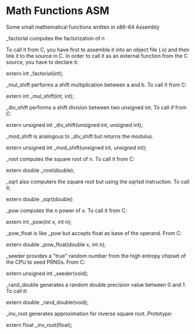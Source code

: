 # Math Functions ASM
 Some small mathematical functions written in x86-64 Assembly
 
 _factorial computes the factorization of n
 
 To call it from C, you have first to assemble it into an object file (.o) and then link it to the source in C.
 In order to call it as an external function from the C source, you have to declare it:
 
 extern int _factorial(int);
 
 _mul_shift performs a shift multiplication between a and b. To call it from C:
 
 extern int _mul_shift(int, int);
 
 _div_shift performs a shift division between two unsigned int. To call if from C:
 
 extern unsigned int _div_shift(unsigned int, unsigned int);
 
 _mod_shift is analogous to _div_shift but returns the modulus. 
 
 extern unsigned int _mod_shift(unsigned int, unsigned int);
 
 _root computes the square root of n. To call it from C:
 
 extern double _root(double);
 
 _sqrt also computers the square root but using the sqrtsd instruction. To call it:
 
 extern double _sqrt(double)
 
 _pow computes the n power of x. To call it from C:
 
 extern int _pow(int x, int n);
 
 _pow_float is like _pow but accepts float as base of the operand. From C:
 
 extern double _pow_float(double x, int n);
 
 _seeder provides a "true" random number from the high entropy chipset of the CPU to seed PRNGs. From C:
 
 extern unsigned int _seeder(void); 
 
 _rand_double generates a random double precision value between 0 and 1. To call it:
 
 extern double _rand_double(void);
 
 _inv_root generates approximation for inverse square root. Prototype:
 
 extern float _inv_root(float);
